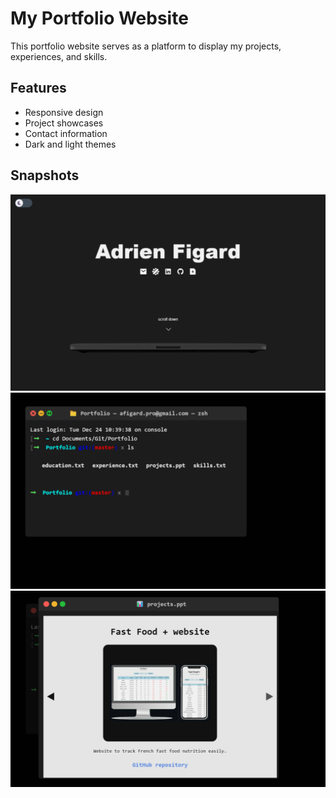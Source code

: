 # My Portfolio Website

This portfolio website serves as a platform to display my projects, experiences, and skills.

## Features

- Responsive design
- Project showcases
- Contact information
- Dark and light themes

## Snapshots

![Snapshot 1](public/portfolio-snapshot-1.png)
![Snapshot 2](public/portfolio-snapshot-2.png)
![Snapshot 3](public/portfolio-snapshot-3.png)
